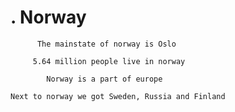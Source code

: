 
# .                    Norway

          The mainstate of norway is Oslo

         5.64 million people live in norway

            Norway is a part of europe 

    Next to norway we got Sweden, Russia and Finland
